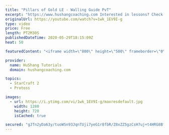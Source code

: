 ```yaml
---
title: "Pillars of Gold LE - Walling Guide PvT"
excerpt: "https://www.hushangcoaching.com Interested in lessons? Check out the website for more information ------------------------------------------------------------------------------------------------------- Want to support HuShang Tutorials directly? Patreon is a website where you can contribute a monthly"
originalUrl: https://youtube.com/watch?v=1wk_1EV9I-g
type: video
price: Free
length: PT2M30S
publishedDateTime: 2020-05-29T18:15:09Z
heat: 50

featuredContent: "<iframe width=\"800\" height=\"500\" frameborder=\"0\" src=\"https://www.youtube.com/embed/1wk_1EV9I-g\" allow=\"accelerometer; autoplay; encrypted-media; gyroscope; picture-in-picture\" allowfullscreen></iframe>"

provider:
  name: HuShang Tutorials
  domain: hushangcoaching.com

topics:
  - StarCraft 2
  - Protoss

images:
  - url: https://i.ytimg.com/vi/1wk_1EV9I-g/maxresdefault.jpg
    width: 1280
    height: 720
    isCached: true

secured: "gJTn2yDa63y/tuoWSn93JqnTUji7yeG1r8fbR/Z8xZZ5gzCsH7uj+t4HRG8BfZFK6Lk7cThvDAHH4G1oilOC/9kkqNz73C/QSk8nTQUZ27giiP4Ny4mahWr9weeFVA77C/Fi8UvfrdSmM4Co/p/fKxrbiBOOom7LvKKpXx5eA93/iUduMt72ezyZR3mr3NtC3do+piYwYpU/doKD0TjqkwIZ/kuWtPY46CHQRgCZRQbMH7I5GEaKDj/WDJA0Kq7wS8kGQ7XHXURJ3qWWFiC2MaoaIQdbALezfnr9+xZv4l35enTlpQsslpJGkaePYGAcG3HfSFL0SkyDkFgBX+UQnKicMUOrZT8gs8MjKZeuRtYTIk3kNnDr38BOkOX0YlEqwiLGBOq1NGr7imPmy2qVqtwjdLugsdJkm5GDEJsIMf8=;z4UqIZeOgNZ0M/cS29FO8w=="
---
```


